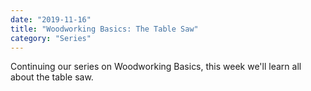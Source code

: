 ```yaml
---
date: "2019-11-16"
title: "Woodworking Basics: The Table Saw"
category: "Series"
---
```


Continuing our series on Woodworking Basics, this week we'll learn all about the table saw.